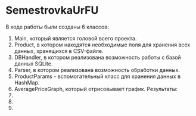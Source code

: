 # SemestrovkaUrFU
В ходе работы были созданы 6 классов:
  1. Main, который является головой всего проекта.
  2. Product, в котором находятся необходимые поля для хранения всех данных, хранящихся в CSV-файле.
  3. DBHandler, в котором реализована возможность работы с базой данных SQLite.
  4. Parser, в котором реализована возможность обработки данных.
  5. ProductParams - вспомогательный класс для хранения данных в HashMap.
  6. AveragePriceGraph, который отрисовывает график.
Результаты:
1. 
2.
3.
